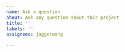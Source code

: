 ```yaml
---
name: Ask a question
about: Ask any question about this project
title: ''
labels: ''
assignees: jaggerwang

---
```



